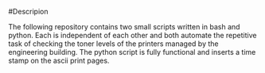 #Descripion

The following repository contains two small scripts written in bash and python. Each is independent of each other and both automate the repetitive task of checking the toner levels of the printers managed by the engineering building. The python script is fully functional and inserts a time stamp on the ascii print pages.
